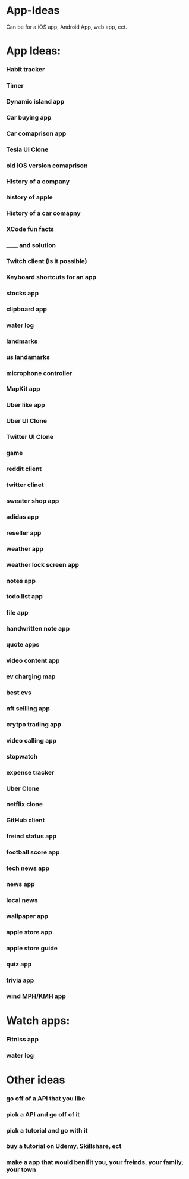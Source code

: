 # App-Ideas
Can be for a iOS app, Android App, web app, ect.

# App Ideas:

### Habit tracker
### Timer 
### Dynamic island app
### Car buying app
### Car comaprison app
### Tesla UI Clone
### old iOS version comaprison
### History of a company
### history of apple
### History of a car comapny
### XCode fun facts
### ____ and solution
### Twitch client (is it possible)
### Keyboard shortcuts for an app
### stocks app
### clipboard app
### water log
### landmarks
### us landamarks
### microphone controller
### MapKit app
### Uber like app
### Uber UI Clone
### Twitter UI Clone
### game
### reddit client
### twitter clinet
### sweater shop app
### adidas app
### reseller app
### weather app
### weather lock screen app
### notes app
### todo list app
### file app
###  handwritten note app
### quote apps
### video content app
### ev charging map
### best evs
### nft sellling app
### crytpo trading app
### video calling app
### stopwatch
### expense tracker
### Uber Clone
### netflix clone
### GitHub client
### freind status app
### football score app
### tech news app
### news app
### local news
### wallpaper app
### apple store app
### apple store guide
### quiz app
### trivia app
### wind MPH/KMH app
### 


# Watch apps:
### Fitniss app
### water log


# Other ideas

### go off of a API that you like
### pick a API and go off of it
### pick a tutorial and go with it
### buy a tutorial on Udemy, Skillshare, ect
### make a app that would benifit you, your freinds, your family, your town
